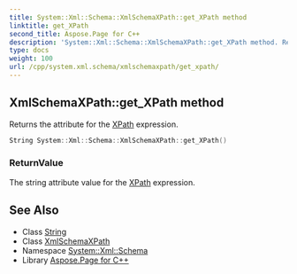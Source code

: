 ```yaml
---
title: System::Xml::Schema::XmlSchemaXPath::get_XPath method
linktitle: get_XPath
second_title: Aspose.Page for C++
description: 'System::Xml::Schema::XmlSchemaXPath::get_XPath method. Returns the attribute for the XPath expression in C++.'
type: docs
weight: 100
url: /cpp/system.xml.schema/xmlschemaxpath/get_xpath/
---
```

## XmlSchemaXPath::get_XPath method


Returns the attribute for the [XPath](../../../system.xml.xpath/) expression.

```cpp
String System::Xml::Schema::XmlSchemaXPath::get_XPath()
```


### ReturnValue

The string attribute value for the [XPath](../../../system.xml.xpath/) expression.

## See Also

* Class [String](../../../system/string/)
* Class [XmlSchemaXPath](../)
* Namespace [System::Xml::Schema](../../)
* Library [Aspose.Page for C++](../../../)
